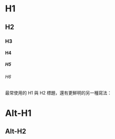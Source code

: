 # H1
## H2
### H3
#### H4
##### H5
###### H6

最常使用的 H1 與 H2 標題，還有更鮮明的另一種寫法：

Alt-H1
======

Alt-H2
------
